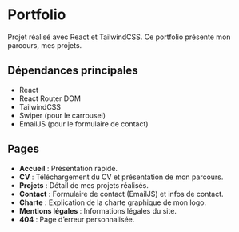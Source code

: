 # Portfolio

Projet réalisé avec React et TailwindCSS. Ce portfolio présente mon parcours, mes projets.

## Dépendances principales

- React
- React Router DOM
- TailwindCSS
- Swiper (pour le carrousel)
- EmailJS (pour le formulaire de contact)


## Pages

- **Accueil** : Présentation rapide.
- **CV** : Téléchargement du CV et présentation de mon parcours.
- **Projets** : Détail de mes projets réalisés.
- **Contact** : Formulaire de contact (EmailJS) et infos de contact.
- **Charte** : Explication de la charte graphique de mon logo.
- **Mentions légales** : Informations légales du site.
- **404** : Page d’erreur personnalisée.
